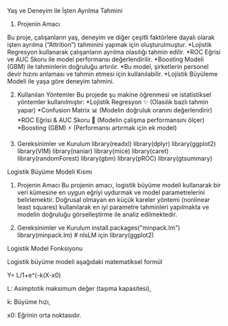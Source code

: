 Yaş ve Deneyim ile İşten Ayrılma Tahmini

1. Projenin Amacı

Bu proje, çalışanların yaş, deneyim ve diğer çeşitli faktörlere dayalı olarak işten ayrılma (“Attrition”) tahminini yapmak için oluşturulmuştur.
*Lojistik Regresyon kullanarak çalışanların ayrılma olasılığı tahmin edilir.
*ROC Eğrisi ve AUC Skoru ile model performansı değerlendirilir.
*Boosting Modeli (GBM) ile tahminlerin doğruluğu artırılır.
*Bu model, şirketlerin personel devir hızını anlaması ve tahmin etmesi için kullanılabilir.
*Lojistik Büyüleme Modeli ile yaşa göre deneyim tahmini.

2. Kullanılan Yöntemler
Bu projede şu makine öğrenmesi ve istatistiksel yöntemler kullanılmıştır:
*Lojistik Regresyon ✨  (Olasılık bazlı tahmin yapar)
*Confusion Matrix  📊 (Modelin doğruluk oranını değerlendirir)
*ROC Eğrisi & AUC Skoru  🔢 (Modelin çalışma performansını ölçer)
*Boosting (GBM) ⚡ (Performansı artırmak için ek model)

3. Gereksinimler ve Kurulum
library(readxl)
library(dplyr)
library(ggplot2)
library(VIM)
library(naniar)
library(mice)
library(caret)
library(randomForest)
library(gbm)
library(pROC)
library(gtsummary)

Logistik Büyüme Modeli  Kısmı

1. Projenin Amacı Bu projenin amacı, logistik büyüme modeli kullanarak bir veri kümesine en uygun eğriyi uydurmak ve model parametrelerini belirlemektir. Doğrusal olmayan en küçük kareler yöntemi (nonlinear least squares) kullanılarak en iyi parametre tahminleri yapılmakta ve modelin doğruluğu görselleştirme ile analiz edilmektedir.

2. Gereksinimler ve Kurulum
install.packages("minpack.lm")
library(minpack.lm)  # nlsLM için
library(ggplot2)


Logistik Model Fonksiyonu

Logistik büyüme modeli aşağıdaki matematiksel formül

Y= L/1+e^(-k(X-x0)

L: Asimptotik maksimum değer (taşıma kapasitesi),

k: Büyüme hızı,

x0: Eğrinin orta noktasıdır.




